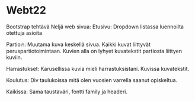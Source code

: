 # Webt22
Bootstrap tehtävä
Neljä web sivua:
Etusivu:
  Dropdown listassa luennoilta otettuja asioita

Partio:fire::
  Muutama kuva keskellä sivua. Kaikki kuvat liittyvät peruspartiotoimintaan. Kuvien alla on lyhyet kuvatekstit partiosta liittyen kuviin.
  
Harrastukset:
  Karusellissa kuvia mieli harrastuksistani. Kuvissa kuvatekstit.

Koulutus:
  Div taulukoissa mitä olen vuosien varrella saanut opiskeltua.
  
Kaikissa:
Sama taustaväri, fontti family ja headeri. 
